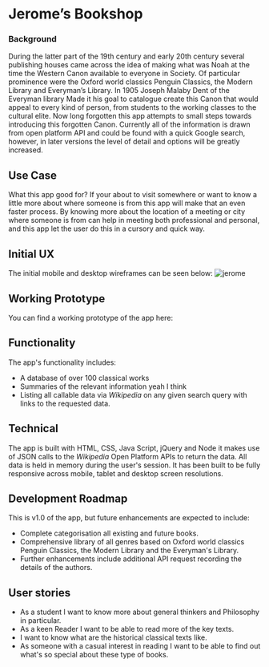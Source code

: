 #  Jerome’s Bookshop

### Background
During the latter part of the 19th century and early 20th century several publishing houses came across the idea of making what was Noah at the time the Western Canon available to everyone in Society. Of particular prominence were the Oxford world classics Penguin Classics, the Modern Library and Everyman’s Library. In 1905 Joseph Malaby Dent of the Everyman library Made it his goal to catalogue create this Canon that would appeal to every kind of person, from students to the working classes to the cultural elite. Now long forgotten this app attempts to small steps towards introducing this forgotten Canon. Currently all of the information is drawn from open platform API and could be found with a quick Google search, however, in later versions the level of detail and options will be greatly increased.


## Use Case
What this app good for? If your about to visit somewhere or want to know a little more about where someone is from this app will make that an even faster process. By knowing more about the location of a meeting or city where someone is from can help in meeting both professional and personal, and this app let the user do this in a cursory and quick way.

## Initial UX
The initial mobile and desktop wireframes can be seen below:
![jerome](https://cloud.githubusercontent.com/assets/22433378/23317255/8588e0ae-fac5-11e6-94ac-abd2fa382467.JPG)

## Working Prototype
You can find a working prototype of the app here:

## Functionality
The app's functionality includes:

* A database of over 100 classical works
* Summaries of the relevant information yeah I think
* Listing all callable data via *Wikipedia* on any given search query with links to the requested data.

## Technical
The app is built with HTML, CSS, Java Script, jQuery and Node it makes use of JSON calls to the *Wikipedia* Open Platform APIs to return the data. All data is held in memory during the user's session. It has been built to be fully responsive across mobile, tablet and desktop screen resolutions.

## Development Roadmap
This is v1.0 of the app, but future enhancements are expected to include:
* Complete categorisation all existing and future books.
* Comprehensive library of all genres based on Oxford world classics Penguin Classics, the Modern Library and the Everyman's Library.
* Further enhancements include additional API request recording the details of the authors.

## User stories
* As a student I want to know more about general thinkers and Philosophy in particular.
* As a keen Reader I want to be able to read more of the key texts.
* I want to know what are the historical classical texts like.
* As someone with a casual interest in reading I want to be able to find out what's so special about these type of books.

